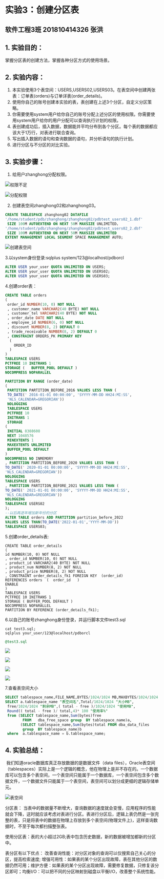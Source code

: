 # 实验3：创建分区表

## 软件工程3班	201810414326	张洪

## 1. 实验目的：

掌握分区表的创建方法，掌握各种分区方式的使用场景。

## 2. 实验内容：

1. 本实验使用3个表空间：USERS,USERS02,USERS03。在表空间中创建两张表：订单表(orders)与订单详表(order_details)。
2. 使用你自己的账号创建本实验的表，表创建在上述3个分区，自定义分区策略。
3. 你需要使用system用户给你自己的账号分配上述分区的使用权限。你需要使用system用户给你的用户分配可以查询执行计划的权限。
4. 表创建成功后，插入数据，数据能并平均分布到各个分区。每个表的数据都应该大于1万行，对表进行联合查询。
5. 写出插入数据的语句和查询数据的语句，并分析语句的执行计划。
6. 进行分区与不分区的对比实验。

## 3. 实验步骤：

1. 给用户zhanghong分配权限。

![权限不足](权限不足.png)

![分配权限](授权zhanghong.png)

2. 创建表空间zhanghong02和zhanghong03。

```sql
CREATE TABLESPACE zhanghong02 DATAFILE 
'/home/student/pdb/zhanghong/zhanghong02/pdbtest_users02_1.dbf'
 SIZE 100M AUTOEXTEND ON NEXT 50M MAXSIZE UNLIMITED，
'/home/student/pdb/zhanghong/zhanghong02/pdbtest_users02_2.dbf' 
 SIZE 100M AUTOEXTEND ON NEXT 50M MAXSIZE UNLIMITED
EXTENT MANAGEMENT LOCAL SEGMENT SPACE MANAGEMENT AUTO;
```

![创建表空间](创建表空间zhanghong02.png)

3.以system身份登录:sqlplus system/123@localhost/pdborcl

```sql
ALTER USER your_user QUOTA UNLIMITED ON USERS;
ALTER USER your_user QUOTA UNLIMITED ON USERS02;
ALTER USER your_user QUOTA UNLIMITED ON USERS03;
```

4.创建order表：

```sql
CREATE TABLE orders 
(
 order_id NUMBER(10, 0) NOT NULL 
 , customer_name VARCHAR2(40 BYTE) NOT NULL 
 , customer_tel VARCHAR2(40 BYTE) NOT NULL 
 , order_date DATE NOT NULL 
 , employee_id NUMBER(6, 0) NOT NULL 
 , discount NUMBER(8, 2) DEFAULT 0 
 , trade_receivable NUMBER(8, 2) DEFAULT 0 
 , CONSTRAINT ORDERS_PK PRIMARY KEY 
  (
    ORDER_ID 
  )
) 
TABLESPACE USERS 
PCTFREE 10 INITRANS 1 
STORAGE (   BUFFER_POOL DEFAULT ) 
NOCOMPRESS NOPARALLEL 

PARTITION BY RANGE (order_date) 
(
 PARTITION PARTITION_BEFORE_2016 VALUES LESS THAN (
 TO_DATE(' 2016-01-01 00:00:00', 'SYYYY-MM-DD HH24:MI:SS', 
 'NLS_CALENDAR=GREGORIAN')) 
 NOLOGGING
 TABLESPACE USERS
 PCTFREE 10 
 INITRANS 1 
 STORAGE 
( 
 INITIAL 8388608 
 NEXT 1048576 
 MINEXTENTS 1 
 MAXEXTENTS UNLIMITED 
 BUFFER_POOL DEFAULT 
) 
NOCOMPRESS NO INMEMORY  
, PARTITION PARTITION_BEFORE_2020 VALUES LESS THAN (
TO_DATE(' 2020-01-01 00:00:00', 'SYYYY-MM-DD HH24:MI:SS', 
'NLS_CALENDAR=GREGORIAN')) 
NOLOGGING 
TABLESPACE USERS
, PARTITION PARTITION_BEFORE_2021 VALUES LESS THAN (
TO_DATE(' 2021-01-01 00:00:00', 'SYYYY-MM-DD HH24:MI:SS', 
'NLS_CALENDAR=GREGORIAN')) 
NOLOGGING 
TABLESPACE USERS02
);
--以后再逐年增加新年份的分区
ALTER TABLE orders ADD PARTITION partition_before_2022
VALUES LESS THAN(TO_DATE('2022-01-01','YYYY-MM-DD'))
TABLESPACE USERS03;
```

5.创建order_details表:

```
CREATE TABLE order_details 
(
id NUMBER(10, 0) NOT NULL 
, order_id NUMBER(10, 0) NOT NULL
, product_id VARCHAR2(40 BYTE) NOT NULL 
, product_num NUMBER(8, 2) NOT NULL 
, product_price NUMBER(8, 2) NOT NULL 
, CONSTRAINT order_details_fk1 FOREIGN KEY  (order_id)
REFERENCES orders  (  order_id   )
ENABLE
) 
TABLESPACE USERS 
PCTFREE 10 INITRANS 1 
STORAGE ( BUFFER_POOL DEFAULT ) 
NOCOMPRESS NOPARALLEL
PARTITION BY REFERENCE (order_details_fk1);
```

6.以自己的账号zhanghong身份登录，并运行脚本文件test3.sql

```shell
cat test3.sql;
sqlplus your_user/123@localhost/pdborcl
```

```sql
@test3.sql
```

![](1.png)

![](2.png)

![](3.png)

![](4.png)

7.查看表空间大小

```sql
SELECT tablespace_name,FILE_NAME,BYTES/1024/1024 MB,MAXBYTES/1024/1024 MAX_MB,autoextensible FROM dba_data_files  WHERE  tablespace_name='USERS';
SELECT a.tablespace_name "表空间名",Total/1024/1024 "大小MB",
 free/1024/1024 "剩余MB",( total - free )/1024/1024 "使用MB",
 Round(( total - free )/ total,4)* 100 "使用率%"
 from (SELECT tablespace_name,Sum(bytes)free
        FROM   dba_free_space group  BY tablespace_name)a,
       (SELECT tablespace_name,Sum(bytes)total FROM dba_data_files
        group  BY tablespace_name)b
 where  a.tablespace_name = b.tablespace_name;
```



## 4. 实验总结：

​		我们知道oracle数据库真正存放数据的是数据文件（data files），Oracle表空间（tablespaces）实际上是一个逻辑的概念，他在物理上是并不存在的。一个数据库可以包含多个表空间，一个表空间只能属于一个数据库，一个表空间包含多个数据文件，一个数据文件只能属于一个表空间，表空间可以划分成更细的逻辑存储单元。

![表空间](表空间.png)

分区表： 当表中的数据量不断增大，查询数据的速度就会变慢，应用程序的性能就会下降，这时就应该考虑对表进行分区。表进行分区后，逻辑上表仍然是一张完整的表，只是将表中的数据在物理上存放到多个表空间(物理文件上)，这样查询数据时，不至于每次都扫描整张表。

使用分区表：表的大小超过2GB;表中包含历史数据，新的数据被增加都新的分区中。 	

表分区有以下优点： 改善查询性能：对分区对象的查询可以仅搜索自己关心的分区，提高检索速度; 增强可用性：如果表的某个分区出现故障，表在其他分区的数据仍然可用；维护方便：如果表的某个分区出现故障，需要修复数据，只修复该分区即可；均衡I/O：可以把不同的分区映射到磁盘以平衡I/O，改善整个系统性能。 	